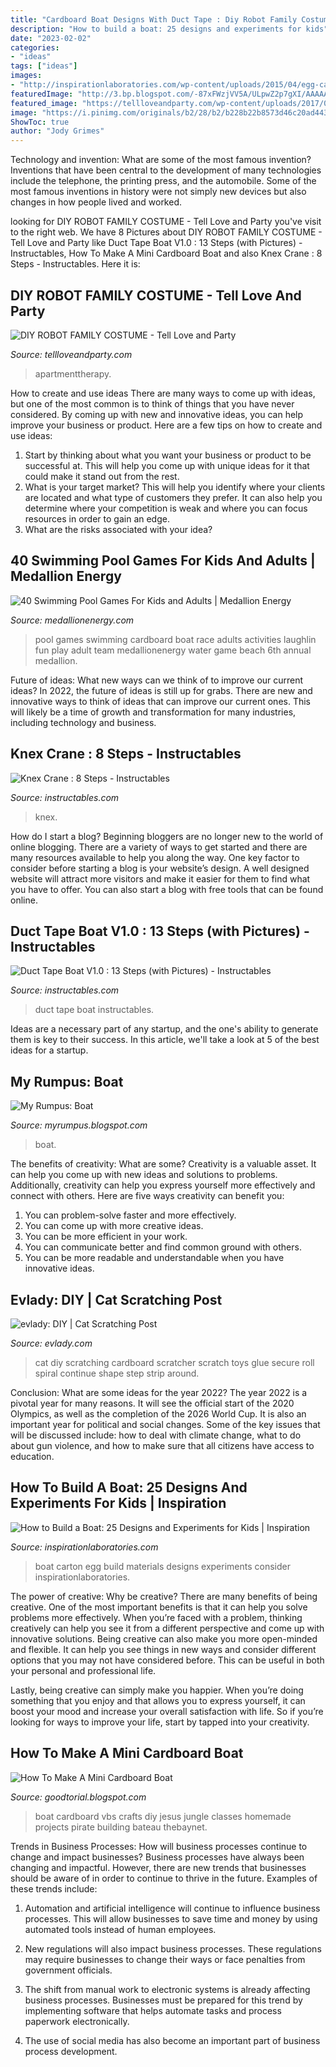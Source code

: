 ```yaml
---
title: "Cardboard Boat Designs With Duct Tape : Diy Robot Family Costume"
description: "How to build a boat: 25 designs and experiments for kids"
date: "2023-02-02"
categories:
- "ideas"
tags: ["ideas"]
images:
- "http://inspirationlaboratories.com/wp-content/uploads/2015/04/egg-carton-boat.jpg"
featuredImage: "http://3.bp.blogspot.com/-87xFWzjVV5A/ULpwZ2p7gXI/AAAAAAAABhY/-hl1X6JPSAs/s1600/IMG_6133.jpg"
featured_image: "https://tellloveandparty.com/wp-content/uploads/2017/09/halloween-0027.jpg"
image: "https://i.pinimg.com/originals/b2/28/b2/b228b22b8573d46c20ad443983c452ad.jpg"
ShowToc: true
author: "Jody Grimes"
---
```



Technology and invention: What are some of the most famous invention?
Inventions that have been central to the development of many technologies include the telephone, the printing press, and the automobile. Some of the most famous inventions in history were not simply new devices but also changes in how people lived and worked.

	

		
looking for DIY ROBOT FAMILY COSTUME - Tell Love and Party you've visit to the right web. We have 8 Pictures about DIY ROBOT FAMILY COSTUME - Tell Love and Party like Duct Tape Boat V1.0 : 13 Steps (with Pictures) - Instructables, How To Make A Mini Cardboard Boat and also Knex Crane : 8 Steps - Instructables. Here it is:
		
    
## DIY ROBOT FAMILY COSTUME - Tell Love And Party

<img loading=lazy src="https://tellloveandparty.com/wp-content/uploads/2017/09/halloween-0027.jpg" onerror="this.onerror=null;this.src='https://tse3.mm.bing.net/th?id=OIP.upF2pa1MLn5mGsA8XoSqJwHaLH&amp;pid=15.1';" alt="DIY ROBOT FAMILY COSTUME - Tell Love and Party">

_Source: tellloveandparty.com_

>apartmenttherapy. 

	

How to create and use ideas
There are many ways to come up with ideas, but one of the most common is to think of things that you have never considered. By coming up with new and innovative ideas, you can help improve your business or product. Here are a few tips on how to create and use ideas: 
1. Start by thinking about what you want your business or product to be successful at. This will help you come up with unique ideas for it that could make it stand out from the rest. 
2. What is your target market? This will help you identify where your clients are located and what type of customers they prefer. It can also help you determine where your competition is weak and where you can focus resources in order to gain an edge. 
3. What are the risks associated with your idea?

    
## 40 Swimming Pool Games For Kids And Adults | Medallion Energy

<img loading=lazy src="https://www.medallionenergy.com/medallion/wp-content/uploads/2015/04/120904-F-UQ244-002.jpg" onerror="this.onerror=null;this.src='https://tse4.mm.bing.net/th?id=OIP.6J16U0xcMVRFqJHsRIgwTgHaE6&amp;pid=15.1';" alt="40 Swimming Pool Games For Kids and Adults | Medallion Energy">

_Source: medallionenergy.com_

>pool games swimming cardboard boat race adults activities laughlin fun play adult team medallionenergy water game beach 6th annual medallion. 

	

Future of ideas: What new ways can we think of to improve our current ideas?
In 2022, the future of ideas is still up for grabs. There are new and innovative ways to think of ideas that can improve our current ones. This will likely be a time of growth and transformation for many industries, including technology and business.

    
## Knex Crane : 8 Steps - Instructables

<img loading=lazy src="https://content.instructables.com/ORIG/F64/1NRV/FJ34D06V/F641NRVFJ34D06V.jpg?frame=1&amp;width=2100" onerror="this.onerror=null;this.src='https://tse3.mm.bing.net/th?id=OIP.SJM1A3PTNJ4pqX98Yq81IwHaE8&amp;pid=15.1';" alt="Knex Crane : 8 Steps - Instructables">

_Source: instructables.com_

>knex. 

	

How do I start a blog?
Beginning bloggers are no longer new to the world of online blogging. There are a variety of ways to get started and there are many resources available to help you along the way. One key factor to consider before starting a blog is your website’s design. A well designed website will attract more visitors and make it easier for them to find what you have to offer. You can also start a blog with free tools that can be found online.

    
## Duct Tape Boat V1.0 : 13 Steps (with Pictures) - Instructables

<img loading=lazy src="https://cdn.instructables.com/ORIG/FAH/Z44J/IA2C21GA/FAHZ44JIA2C21GA.jpg" onerror="this.onerror=null;this.src='https://tse1.mm.bing.net/th?id=OIP.pVbfESxxP5FuWd8pc7XVIAHaGL&amp;pid=15.1';" alt="Duct Tape Boat V1.0 : 13 Steps (with Pictures) - Instructables">

_Source: instructables.com_

>duct tape boat instructables. 

	

Ideas are a necessary part of any startup, and the one's ability to generate them is key to their success. In this article, we'll take a look at 5 of the best ideas for a startup.

    
## My Rumpus: Boat

<img loading=lazy src="http://1.bp.blogspot.com/_ieDwfuqHHCY/StQEUwrv1jI/AAAAAAAAC7E/nY8gJXlcCnE/w1200-h630-p-k-no-nu/boat.jpg" onerror="this.onerror=null;this.src='https://tse1.mm.bing.net/th?id=OIP.NPojg9pulpjojGViJcGq6QHaD4&amp;pid=15.1';" alt="My Rumpus: Boat">

_Source: myrumpus.blogspot.com_

>boat. 

	

The benefits of creativity: What are some?
Creativity is a valuable asset. It can help you come up with new ideas and solutions to problems. Additionally, creativity can help you express yourself more effectively and connect with others. Here are five ways creativity can benefit you: 
1) You can problem-solve faster and more effectively.
2) You can come up with more creative ideas.
3) You can be more efficient in your work.
4) You can communicate better and find common ground with others.
5) You can be more readable and understandable when you have innovative ideas.

    
## Evlady: DIY | Cat Scratching Post

<img loading=lazy src="http://3.bp.blogspot.com/-87xFWzjVV5A/ULpwZ2p7gXI/AAAAAAAABhY/-hl1X6JPSAs/s1600/IMG_6133.jpg" onerror="this.onerror=null;this.src='https://tse1.mm.bing.net/th?id=OIP.4L7n7hn52fe4M9ycaYYQdgHaJ6&amp;pid=15.1';" alt="evlady: DIY | Cat Scratching Post">

_Source: evlady.com_

>cat diy scratching cardboard scratcher scratch toys glue secure roll spiral continue shape step strip around. 

	

Conclusion: What are some ideas for the year 2022?
The year 2022 is a pivotal year for many reasons. It will see the official start of the 2020 Olympics, as well as the completion of the 2026 World Cup. It is also an important year for political and social changes. Some of the key issues that will be discussed include: how to deal with climate change, what to do about gun violence, and how to make sure that all citizens have access to education.

    
## How To Build A Boat: 25 Designs And Experiments For Kids | Inspiration

<img loading=lazy src="http://inspirationlaboratories.com/wp-content/uploads/2015/04/egg-carton-boat.jpg" onerror="this.onerror=null;this.src='https://tse3.mm.bing.net/th?id=OIP.Cu33mpX62faBZxTg-8JDOAHaHa&amp;pid=15.1';" alt="How to Build a Boat: 25 Designs and Experiments for Kids | Inspiration">

_Source: inspirationlaboratories.com_

>boat carton egg build materials designs experiments consider inspirationlaboratories. 

	

The power of creative: Why be creative?
There are many benefits of being creative. One of the most important benefits is that it can help you solve problems more effectively. When you’re faced with a problem, thinking creatively can help you see it from a different perspective and come up with innovative solutions.
Being creative can also make you more open-minded and flexible. It can help you see things in new ways and consider different options that you may not have considered before. This can be useful in both your personal and professional life.

Lastly, being creative can simply make you happier. When you’re doing something that you enjoy and that allows you to express yourself, it can boost your mood and increase your overall satisfaction with life. So if you’re looking for ways to improve your life, start by tapped into your creativity.

    
## How To Make A Mini Cardboard Boat

<img loading=lazy src="https://i.pinimg.com/originals/b2/28/b2/b228b22b8573d46c20ad443983c452ad.jpg" onerror="this.onerror=null;this.src='https://tse1.mm.bing.net/th?id=OIP.4LmgL1Pgjn8yZl8X8MmmBgHaJ4&amp;pid=15.1';" alt="How To Make A Mini Cardboard Boat">

_Source: goodtorial.blogspot.com_

>boat cardboard vbs crafts diy jesus jungle classes homemade projects pirate building bateau thebaynet. 

	

Trends in Business Processes: How will business processes continue to change and impact businesses?
Business processes have always been changing and impactful. However, there are new trends that businesses should be aware of in order to continue to thrive in the future. Examples of these trends include:
1. Automation and artificial intelligence will continue to influence business processes. This will allow businesses to save time and money by using automated tools instead of human employees.

2. New regulations will also impact business processes. These regulations may require businesses to change their ways or face penalties from government officials.

3. The shift from manual work to electronic systems is already affecting business processes. Businesses must be prepared for this trend by implementing software that helps automate tasks and process paperwork electronically.

4. The use of social media has also become an important part of business process development.

